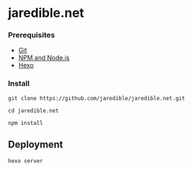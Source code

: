 # jaredible.net

### Prerequisites

* [Git](https://git-scm.com)
* [NPM and Node.js](https://www.npmjs.com/get-npm)
* [Hexo](https://hexo.io/)

### Install

```
git clone https://github.com/jaredible/jaredible.net.git
```

```
cd jaredible.net
```

```
npm install
```

## Deployment

```
hexo server
```
